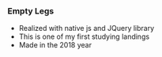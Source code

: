 ### Empty Legs

- Realized with native js and JQuery library
- This is one of my first studying landings
- Made in the 2018 year
